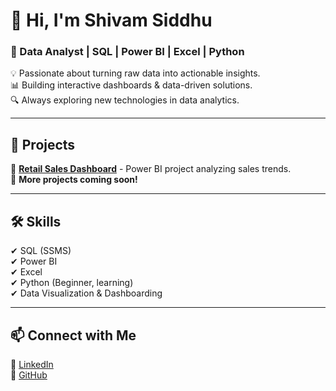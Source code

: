 # 👋 Hi, I'm Shivam Siddhu  

### 🚀 Data Analyst | SQL | Power BI | Excel | Python  

💡 Passionate about turning raw data into actionable insights.  
📊 Building interactive dashboards & data-driven solutions.  
🔍 Always exploring new technologies in data analytics.  

---

## 💼 Projects  
🔹 **[Retail Sales Dashboard](https://github.com/TrozenSID/Retail-Sales-Performance-Dashboard )** - Power BI project analyzing sales trends.  
🔹 **More projects coming soon!**  

---

## 🛠 Skills  
✔ SQL (SSMS)  
✔ Power BI  
✔ Excel  
✔ Python (Beginner, learning)  
✔ Data Visualization & Dashboarding  

---

## 📫 Connect with Me  
🔗 [LinkedIn](https://www.linkedin.com/in/shivam-siddhu22/)  
🔗 [GitHub](https://github.com/TrozenSID)  

